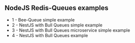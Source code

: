 ## NodeJS Redis-Queues examples

- 1 - Bee-Queue simple example
- 2 - NestJS with Bull Queues simple example
- 3 - NestJS with Bull Queues microservice simple example
- 4 - NestJS with Bull Queues example
